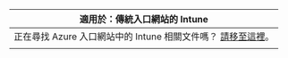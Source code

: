 |                            適用於：傳統入口網站的 Intune                            |
|------------------------------------------------------------------------------------------------|
| 正在尋找 Azure 入口網站中的 Intune 相關文件嗎？ [請移至這裡](/intune/what-is-intune)。 |
|                                                                                                |

